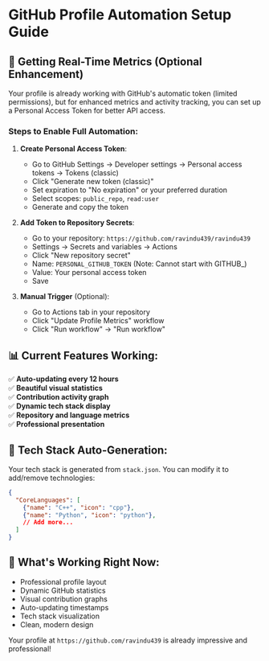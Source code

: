 # GitHub Profile Automation Setup Guide

## 🚀 Getting Real-Time Metrics (Optional Enhancement)

Your profile is already working with GitHub's automatic token (limited permissions), but for enhanced metrics and activity tracking, you can set up a Personal Access Token for better API access.

### Steps to Enable Full Automation:

1. **Create Personal Access Token**:
   - Go to GitHub Settings → Developer settings → Personal access tokens → Tokens (classic)
   - Click "Generate new token (classic)"
   - Set expiration to "No expiration" or your preferred duration
   - Select scopes: `public_repo`, `read:user`
   - Generate and copy the token

2. **Add Token to Repository Secrets**:
   - Go to your repository: `https://github.com/ravindu439/ravindu439`
   - Settings → Secrets and variables → Actions
   - Click "New repository secret"
   - Name: `PERSONAL_GITHUB_TOKEN` (Note: Cannot start with GITHUB_)
   - Value: Your personal access token
   - Save

3. **Manual Trigger** (Optional):
   - Go to Actions tab in your repository
   - Click "Update Profile Metrics" workflow
   - Click "Run workflow" → "Run workflow"

## 📊 Current Features Working:

✅ **Auto-updating every 12 hours**  
✅ **Beautiful visual statistics**  
✅ **Contribution activity graph**  
✅ **Dynamic tech stack display**  
✅ **Repository and language metrics**  
✅ **Professional presentation**  

## 🔧 Tech Stack Auto-Generation:

Your tech stack is generated from `stack.json`. You can modify it to add/remove technologies:

```json
{
  "CoreLanguages": [
    {"name": "C++", "icon": "cpp"},
    {"name": "Python", "icon": "python"},
    // Add more...
  ]
}
```

## 🎯 What's Working Right Now:

- Professional profile layout
- Dynamic GitHub statistics
- Visual contribution graphs  
- Auto-updating timestamps
- Tech stack visualization
- Clean, modern design

Your profile at `https://github.com/ravindu439` is already impressive and professional!
